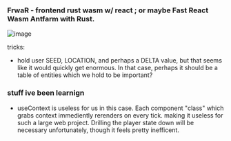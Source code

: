 ### FrwaR - frontend rust wasm w/ react ; or maybe Fast React Wasm Antfarm with Rust.

![image](https://github.com/sqrtM/FrawR/assets/79169638/6982f336-00c7-4158-b5df-e56cd699b024)


tricks:
- hold user SEED, LOCATION, and perhaps a DELTA value, but that seems like it would quickly get enormous.
In that case, perhaps it should be a table of entities which we hold to be important?


### stuff ive been learnign
- useContext is useless for us in this case. Each component "class" which grabs context immediently rerenders on every tick.
making it useless for such a large web project. Drilling the player state down will
be necessary unfortunately, though it feels pretty inefficent.